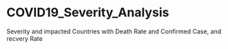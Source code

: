 # COVID19_Severity_Analysis
Severity and impacted Countries with Death Rate and Confirmed Case, and recvery Rate
